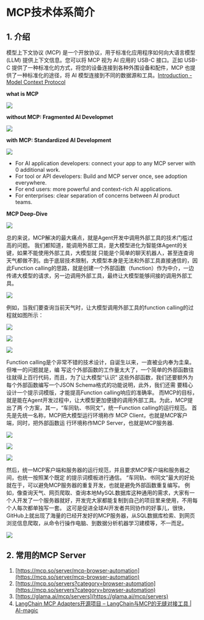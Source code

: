 # MCP技术体系简介

## 1. 介绍

模型上下文协议 (MCP) 是一个开放协议，用于标准化应用程序如何向大语言模型 (LLM) 提供上下文信息。您可以将 MCP 视为 AI 应用的 USB-C 接口。正如 USB-C 提供了一种标准化的方式，将您的设备连接到各种外围设备和配件，MCP 也提供了一种标准化的途径，将 AI 模型连接到不同的数据源和工具。[Introduction - Model Context Protocol](https://modelcontextprotocol.io/introduction)

**what is MCP**

![](images/2025-03-30_134509.png)

**without MCP: Fragmented AI Developmet**

![](images/2025-04-03_134441.png)

**with MCP: Standardized AI Development**

![](images/2025-04-03_134636.png)

- For AI application developers: connect your app to any MCP server with 0 additional work.
- For tool or API developers: Build and MCP server once, see adoption everywhere.
- For end users: more powerful and context-rich AI applications.
- For enterprises: clear separation of concerns between AI product teams.

**MCP Deep-Dive**

![](images/2025-04-03_135335.png)



总的来说，MCP解决的最大痛点，就是Agent开发中调用外部工具的技术门槛过高的问题。 我们都知道，能调用外部工具，是大模型进化为智能体Agent的关键，如果不能使用外部工具，大模型就 只能是个简单的聊天机器人，甚至连查询天气都做不到。由于底层技术限制，大模型本身是无法和外部工具直接通信的，因此Function calling的思路，就是创建一个外部函数（function）作为中介，一边传递大模型的请求，另一边调用外部工具，最终让大模型能够间接的调用外部工具。

![](images/2025-03-25_143224.png)

例如，当我们要查询当前天气时，让大模型调用外部工具的function calling的过程就如图所示：

![](images/2025-03-25_143326.png)

![](images/2025-04-22_132338.png)

![](images/2025-04-22_132555.png)

Function calling是个非常不错的技术设计，自诞生以来，一直被业内奉为圭臬。但唯一的问题就是，编 写这个外部函数的工作量太大了，一个简单的外部函数往往就得上百行代码，而且，为了让大模型“认识” 这些外部函数，我们还要额外为每个外部函数编写一个JSON Schema格式的功能说明，此外，我们还需 要精心设计一个提示词模版，才能提高Function calling响应的准确率。 而MCP的目标，就是能在Agent开发过程中，让大模型更加便捷的调用外部工具。为此，MCP提出了两 个方案，其一，“车同轨、书同文”，统一Function calling的运行规范。 首先是先统一名称，MCP把大模型运行环境称作 MCP Client，也就是MCP客户端，同时，把外部函数运 行环境称作MCP Server，也就是MCP服务器.

![](images/2025-04-22_133316.png)

![](images/2025-04-22_133557.png)

![](images/2025-03-25_143528.png)

然后，统一MCP客户端和服务器的运行规范，并且要求MCP客户端和服务器之间，也统一按照某个既定 的提示词模板进行通信。 “车同轨、书同文”最大的好处就在于，可以避免MCP服务器的重复开发，也就是避免外部函数重复编写。 例如，像查询天气、网页爬取、查询本地MySQL数据库这种通用的需求，大家有一个人开发了一个服务器就好，开发完大家都能复制到自己的项目里来使用，不用每个人每次都单独写一套。 这可是促进全球AI开发者共同协作的好事儿，很快，GitHub上就出现了海量的已经开发好的MCP服务器，从SQL数据库检索、到网页浏览信息爬取，从命令行操作电脑、到数据分析机器学习建模等，不一而足。



![](images/2025-03-25_144242.png)

## 2. 常用的MCP Server

1. [https://mcp.so/server/mcp-browser-automation](https://mcp.so/server/mcp-browser-automation)
2. [https://mcp.so/servers?category=browser-automation](https://mcp.so/servers?category=browser-automation)
3. [https://glama.ai/mcp/servers](https://glama.ai/mcp/servers)
4. [LangChain MCP Adapters开源项目 – LangChain与MCP的无缝对接工具 | AI-magic](https://www.msbd123.com/sites/81541.html)




